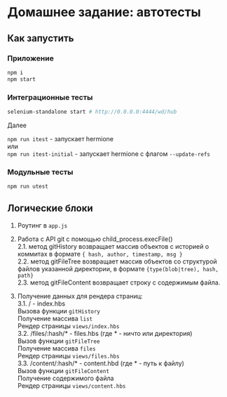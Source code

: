 # Домашнее задание: автотесты

## Как запустить
### Приложение

```sh
npm i
npm start
```

### Интеграционные тесты
```sh
selenium-standalone start # http://0.0.0.0:4444/wd/hub
```
Далее

`npm run itest` - запускает hermione  
или  
`npm run itest-initial` - запускает hermione с флагом `--update-refs`  

### Модульные тесты
```sh
npm run utest
```

## Логические блоки 
1. Роутинг в `app.js`  

2. Работа с API git с помощью child_process.execFile()  
  2.1. метод gitHistory возвращает массив объектов c историей о коммитах в формате `{ hash, author, timestamp, msg }`  
  2.2. метод gitFileTree возвращает массив объектов со структурой файлов указанной директории, в формате `{type(blob|tree), hash, path}`  
  2.3. метод gitFileContent возвращает строку с содержимым файла.  

3. Получение данных для рендера страниц:  
  3.1. / - index.hbs  
    Вызова функции `gitHistory`  
    Получение массива `list`  
    Рендер страницы `views/index.hbs`  
  3.2. /files/:hash/* - files.hbs (где * - ничто или директория)  
    Вызов функции `gitFileTree`  
    Получение массива `files`  
    Рендер страницы `views/files.hbs`  
  3.3. /content/:hash/* - content.hbd (где * - путь к файлу)  
    Вызов функции `gitFileContent`  
    Получение содержимого файла  
    Рендер страницы `views/content.hbs`  
